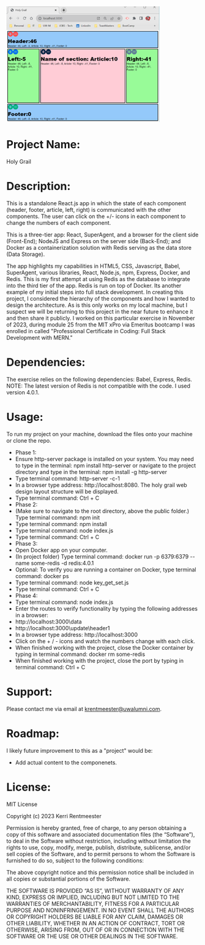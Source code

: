 <img src="holygrailUI.png" alt="app UI" width="400"/>

# **Project Name**:

Holy Grail

# **Description**:
This is a standalone React.js app in which the state of each component (header, footer, article, left, right) is communicated with the other components. The user can click on the +/- icons in each component to change the numbers of each component. 

This is a three-tier app: React, SuperAgent, and a browser for the client side (Front-End); NodeJS and Express on the server side (Back-End); and Docker as a containerization solution with Redis serving as the data store (Data Storage).

The app highlights my capabilities in HTML5, CSS, Javascript, Babel, SuperAgent, various libraries, React, Node.js, npm, Express, Docker, and Redis. This is my first attempt at using Redis as the database to integrate into the third tier of the app. Redis is run on top of Docker. Its another example of my initial steps into full stack development. In creating this project, I considered the hierarchy of the components and how I wanted to design the architecture. As is this only works on my local machine, but I suspect we will be returning to this project in the near future to enhance it and then share it publicly. I worked on this particular exercise in November of 2023, during module 25 from the MIT xPro via Emeritus bootcamp I was enrolled in called "Professional Certificate in Coding: Full Stack Development with MERN."

# **Dependencies**: 
The exercise relies on the following dependencies: Babel, Express, Redis. NOTE: The latest version of Redis is not compatible with the code. I used version 4.0.1.

# **Usage**:
To run my project on your machine, download the files onto your machine or clone the repo. 
* Phase 1:
* Ensure http-server package is installed on your system. You may need to type in the terminal: npm install http-server or navigate to the project directory and type in the terminal: npm install -g http-server
* Type terminal command: http-server -c-1
* In a browser type address: http://localhost:8080. The holy grail web design layout structure will be displayed.
* Type terminal command: Ctrl + C
* Phase 2:
* (Make sure to navigate to the root directory, above the public folder.) Type terminal command: npm init
* Type terminal command: npm install
* Type terminal command: node index.js
* Type terminal command: Ctrl + C
* Phase 3:
* Open Docker app on your computer.
* (In project folder) Type terminal command: docker run -p 6379:6379 --name some-redis -d redis:4.0.1
* Optional: To verify you are running a container on Docker, type terminal command: docker ps
* Type terminal command: node key_get_set.js
* Type terminal command: Ctrl + C
* Phase 4:
* Type terminal command: node index.js
* Enter the routes to verify functionality by typing the following addresses in a browser: 
* http://localhost:3000\data
* http://localhost:3000\update\header1
* In a browser type address: http://localhost:3000
* Click on the + / - icons and watch the numbers change with each click.
* When finished working with the project, close the Docker container by typing in terminal command: docker rm some-redis
* When finished working with the project, close the port by typing in terminal command: Ctrl + C

# **Support**: 
Please contact me via email at krentmeester@uwalumni.com.

# **Roadmap**: 
I likely future improvement to this as a "project" would be:
* Add actual content to the componenets.

# **License**: 
MIT License

Copyright (c) 2023 Kerri Rentmeester

Permission is hereby granted, free of charge, to any person obtaining a copy of this software and associated documentation files (the “Software”), to deal in the Software without restriction, including without limitation the rights to use, copy, modify, merge, publish, distribute, sublicense, and/or sell copies of the Software, and to permit persons to whom the Software is furnished to do so, subject to the following conditions:

The above copyright notice and this permission notice shall be included in all copies or substantial portions of the Software.

THE SOFTWARE IS PROVIDED “AS IS”, WITHOUT WARRANTY OF ANY KIND, EXPRESS OR IMPLIED, INCLUDING BUT NOT LIMITED TO THE WARRANTIES OF MERCHANTABILITY, FITNESS FOR A PARTICULAR PURPOSE AND NONINFRINGEMENT. IN NO EVENT SHALL THE AUTHORS OR COPYRIGHT HOLDERS BE LIABLE FOR ANY CLAIM, DAMAGES OR OTHER LIABILITY, WHETHER IN AN ACTION OF CONTRACT, TORT OR OTHERWISE, ARISING FROM, OUT OF OR IN CONNECTION WITH THE SOFTWARE OR THE USE OR OTHER DEALINGS IN THE SOFTWARE.